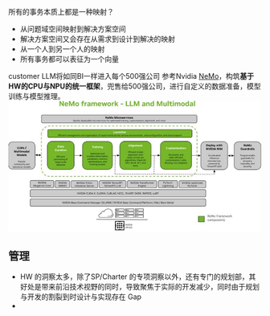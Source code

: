所有的事务本质上都是一种映射？

- 从问题域空间映射到解决方案空间
- 解决方案空间又会存在从需求到设计到解决的映射
- 从一个人到另一个人的映射
- 所有事务都可以表征为一个向量



customer LLM将如同BI一样进入每个500强公司
参考Nvidia [NeMo](https://docs.nvidia.com/nemo-framework/user-guide/latest/overview.html)，构筑**基于HW的CPU与NPU的统一框架**，兜售给500强公司，进行自定义的数据准备，模型训练与模型推理。
![](attachments/20240410174055.jpg)


## 管理

- HW 的洞察太多，除了SP/Charter 的专项洞察以外，还有专门的规划部，其好处是带来前沿技术视野的同时，导致聚焦于实际的开发减少，同时由于规划与开发的割裂到时设计与实现存在 Gap
- 